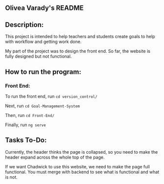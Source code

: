 ## Olivea Varady's README

## Description:

This project is intended to help teachers and students create goals to help with workflow and getting work done.

My part of the project was to design the front end. So far, the website is fully designed but not functional.

## How to run the program:

### Front End:
To run the front end, run `cd version_control/`

Next, run `cd Goal-Management-System`

Then, run `cd Front-End/`

Finally, run `ng serve`

## Tasks To-Do:
Currently, the header thinks the page is collapsed, so you need to make the header expand across the whole top of the page.

If we want Chadwick to use this website, we need to make the page full functional. You must merge with backend to see what is functional and what is not.
